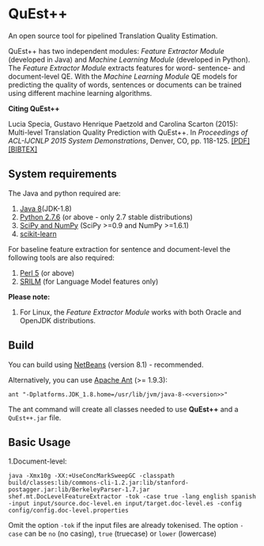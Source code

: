 # QuEst++
An open source tool for pipelined Translation Quality Estimation. 

QuEst++ has two independent modules: *Feature Extractor Module* (developed in Java) and *Machine Learning Module* (developed in Python). The *Feature Extractor Module* extracts features for word- sentence- and document-level QE. With the *Machine Learning Module* QE models for predicting the quality of words, sentences or documents can be trained using different machine learning algorithms. 

**Citing QuEst++**
  
  Lucia Specia, Gustavo Henrique Paetzold and Carolina Scarton (2015): Multi-level Translation Quality Prediction with QuEst++. In *Proceedings of ACL-IJCNLP 2015 System Demonstrations*, Denver, CO, pp. 118-125. [\[PDF\]](http://aclweb.org/anthology/N/N15/N15-2016.pdf) [\[BIBTEX\]](http://staffwww.dcs.shef.ac.uk/people/C.Scarton/publications/specia2015.bib)
  
## System requirements
 The Java and python required are:

1. [Java 8](http://www.oracle.com/technetwork/java/javase/downloads/jdk8-downloads-2133151.html)(JDK-1.8)
2. [Python 2.7.6](https://www.python.org/downloads/) (or above - only 2.7 stable distributions)
  1. [SciPy and NumPy](http://www.scipy.org/install.html) (SciPy >=0.9 and NumPy >=1.6.1)
  2. [scikit-learn](http://scikit-learn.org/stable/install.html)

For baseline feature extraction for sentence and document-level the following tools are also required:

1. [Perl  5](https://www.perl.org/get.html) (or above)
2. [SRILM](http://www.speech.sri.com/projects/srilm/manpages/) (for Language Model features only)

**Please note:** 

1. For Linux, the *Feature Extractor Module* works with both Oracle and OpenJDK distributions.

## Build
You can build using [NetBeans](https://netbeans.org/downloads/) (version 8.1) - recommended.

Alternatively, you can use [Apache Ant](http://ant.apache.org/bindownload.cgi) (>= 1.9.3):

  `ant "-Dplatforms.JDK_1.8.home=/usr/lib/jvm/java-8-<<version>>"`
  
The ant command will create all classes needed to use **QuEst++** and a `QuEst++.jar` file.


## Basic Usage
1.Document-level:

  `java -Xmx10g -XX:+UseConcMarkSweepGC -classpath build/classes:lib/commons-cli-1.2.jar:lib/stanford-postagger.jar:lib/BerkeleyParser-1.7.jar shef.mt.DocLevelFeatureExtractor -tok -case true -lang english spanish -input input/source.doc-level.en input/target.doc-level.es -config config/config.doc-level.properties`
  
Omit the option `-tok` if the input files are already tokenised.
The option `-case` can be `no` (no casing), `true` (truecase) or `lower` (lowercase)

